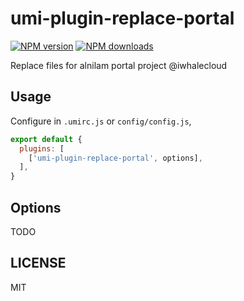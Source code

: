 # umi-plugin-replace-portal

[![NPM version](https://img.shields.io/npm/v/umi-plugin-replace-portal.svg?style=flat)](https://npmjs.org/package/umi-plugin-replace-portal)
[![NPM downloads](http://img.shields.io/npm/dm/umi-plugin-replace-portal.svg?style=flat)](https://npmjs.org/package/umi-plugin-replace-portal)

Replace files for alnilam portal project @iwhalecloud

## Usage

Configure in `.umirc.js` or `config/config.js`,

```js
export default {
  plugins: [
    ['umi-plugin-replace-portal', options],
  ],
}
```

## Options

TODO

## LICENSE

MIT
